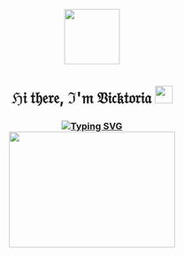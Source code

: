 <div id="header" align="center">
  <img src="https://media.giphy.com/media/v1.Y2lkPTc5MGI3NjExejhqa3N4dGx3OG11MXJsa2hzeDI4NHE3bGMxZTVyNnloZGJtMWprdCZlcD12MV9pbnRlcm5hbF9naWZfYnlfaWQmY3Q9Zw/KHh7jLrG6gIXBTnxsp/giphy.gif" width="100"/>
</div>
<h1 align="center">ℌ𝔦 𝔱𝔥𝔢𝔯𝔢, ℑ'𝔪 𝔙𝔦𝔠𝔨𝔱𝔬𝔯𝔦𝔞 
<img src="https://media.giphy.com/media/7hL4RfPDSaDNm/giphy.gif" height="32"/></h1>
<h3 align="center"><a href="https://git.io/typing-svg"><img src="https://readme-typing-svg.herokuapp.com?font=Ephesis&size=35&pause=1000&color=913DBA&random=false&width=452&height=58&lines=Computer+science+student%2C+medical+physicist+"alt="Typing SVG" /></a> 
<div align="center">
  <img src="https://media.giphy.com/media/v1.Y2lkPTc5MGI3NjExdmhpeW1oYThraTl0NmVkM2dkM29vc3ZkcG1qNzc2anR6MzFiMmQ4ciZlcD12MV9pbnRlcm5hbF9naWZfYnlfaWQmY3Q9cw/nXprdF4nO7nUqelS4H/giphy.gif" width="300" height="210"/>
</div>
